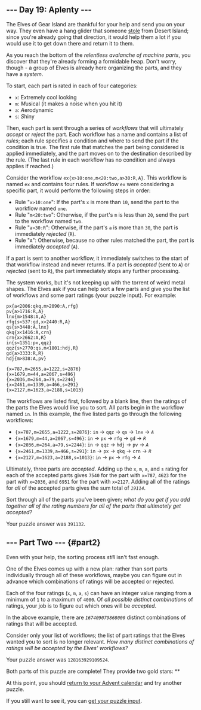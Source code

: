 ## \-\-- Day 19: Aplenty \-\--

The Elves of Gear Island are thankful for your help and send you on your
way. They even have a hang glider that someone [stole](9) from Desert
Island; since you\'re already going that direction, it would help them a
lot if you would use it to get down there and return it to them.

As you reach the bottom of the *relentless avalanche of machine parts*,
you discover that they\'re already forming a formidable heap. Don\'t
worry, though - a group of Elves is already here organizing the parts,
and they have a
*system*.

To start, each part is rated in each of four categories:

-   `x`: E*x*tremely cool looking
-   `m`: *M*usical (it makes a noise when you hit it)
-   `a`: *A*erodynamic
-   `s`: *S*hiny

Then, each part is sent through a series of *workflows* that will
ultimately *accept* or *reject* the part. Each workflow has a name and
contains a list of *rules*; each rule specifies a condition and where to
send the part if the condition is true. The first rule that matches the
part being considered is applied immediately, and the part moves on to
the destination described by the rule. (The last rule in each workflow
has no condition and always applies if reached.)

Consider the workflow `ex{x>10:one,m<20:two,a>30:R,A}`. This workflow is
named `ex` and contains four rules. If workflow `ex` were considering a
specific part, it would perform the following steps in order:

-   Rule \"`x>10:one`\": If the part\'s `x` is more than `10`, send the
    part to the workflow named `one`.
-   Rule \"`m<20:two`\": Otherwise, if the part\'s `m` is less than
    `20`, send the part to the workflow named `two`.
-   Rule \"`a>30:R`\": Otherwise, if the part\'s `a` is more than `30`,
    the part is immediately *rejected* (`R`).
-   Rule \"`A`\": Otherwise, because no other rules matched the part,
    the part is immediately *accepted* (`A`).

If a part is sent to another workflow, it immediately switches to the
start of that workflow instead and never returns. If a part is
*accepted* (sent to `A`) or *rejected* (sent to `R`), the part
immediately stops any further processing.

The system works, but it\'s not keeping up with the torrent of weird
metal shapes. The Elves ask if you can help sort a few parts and give
you the list of workflows and some part ratings (your puzzle input). For
example:

    px{a<2006:qkq,m>2090:A,rfg}
    pv{a>1716:R,A}
    lnx{m>1548:A,A}
    rfg{s<537:gd,x>2440:R,A}
    qs{s>3448:A,lnx}
    qkq{x<1416:A,crn}
    crn{x>2662:A,R}
    in{s<1351:px,qqz}
    qqz{s>2770:qs,m<1801:hdj,R}
    gd{a>3333:R,R}
    hdj{m>838:A,pv}

    {x=787,m=2655,a=1222,s=2876}
    {x=1679,m=44,a=2067,s=496}
    {x=2036,m=264,a=79,s=2244}
    {x=2461,m=1339,a=466,s=291}
    {x=2127,m=1623,a=2188,s=1013}

The workflows are listed first, followed by a blank line, then the
ratings of the parts the Elves would like you to sort. All parts begin
in the workflow named `in`. In this example, the five listed parts go
through the following workflows:

-   `{x=787,m=2655,a=1222,s=2876}`: `in` -\> `qqz` -\> `qs` -\> `lnx`
    -\> *`A`*
-   `{x=1679,m=44,a=2067,s=496}`: `in` -\> `px` -\> `rfg` -\> `gd` -\>
    *`R`*
-   `{x=2036,m=264,a=79,s=2244}`: `in` -\> `qqz` -\> `hdj` -\> `pv` -\>
    *`A`*
-   `{x=2461,m=1339,a=466,s=291}`: `in` -\> `px` -\> `qkq` -\> `crn` -\>
    *`R`*
-   `{x=2127,m=1623,a=2188,s=1013}`: `in` -\> `px` -\> `rfg` -\> *`A`*

Ultimately, three parts are *accepted*. Adding up the `x`, `m`, `a`, and
`s` rating for each of the accepted parts gives `7540` for the part with
`x=787`, `4623` for the part with `x=2036`, and `6951` for the part with
`x=2127`. Adding all of the ratings for *all* of the accepted parts
gives the sum total of *`19114`*.

Sort through all of the parts you\'ve been given; *what do you get if
you add together all of the rating numbers for all of the parts that
ultimately get accepted?*

Your puzzle answer was `391132`.

## \-\-- Part Two \-\-- {#part2}

Even with your help, the sorting process *still* isn\'t fast enough.

One of the Elves comes up with a new plan: rather than sort parts
individually through all of these workflows, maybe you can figure out in
advance which combinations of ratings will be accepted or rejected.

Each of the four ratings (`x`, `m`, `a`, `s`) can have an integer value
ranging from a minimum of `1` to a maximum of `4000`. Of *all possible
distinct combinations* of ratings, your job is to figure out which ones
will be *accepted*.

In the above example, there are *`167409079868000`* distinct
combinations of ratings that will be accepted.

Consider only your list of workflows; the list of part ratings that the
Elves wanted you to sort is no longer relevant. *How many distinct
combinations of ratings will be accepted by the Elves\' workflows?*

Your puzzle answer was `128163929109524`.

Both parts of this puzzle are complete! They provide two gold stars:
\*\*

At this point, you should [return to your Advent calendar](/2023) and
try another puzzle.

If you still want to see it, you can [get your puzzle
input](19/input).
